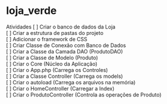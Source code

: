 # loja_verde

Atividades
[ ] Criar o banco de dados da Loja <br/>
[ ] Criar a estrutura de pastas do projeto <br/>
[ ] Adicionar o framework de CSS <br/>
[ ] Criar Classe de Conexão com Banco de Dados <br/>
[ ] Criar a Classe da Camada DAO (ProdutoDAO) <br/>
[ ] Criar a Classe de Modelo (Produto) <br/>
[ ] Criar o Core (Núcleo da Aplicação) <br/>
    [ ] Criar o App.php (Carrega os Controles) <br/>
    [ ] Criar a Classe Controller (Carrega os models) <br/>
    [ ] Criar o autoload (Carrega os arquivos na memória) <br/>
[ ] Criar o HomeController (Carregar a Index) <br/>
[ ] Criar o ProdutoController (Controla as operações de Produto)
